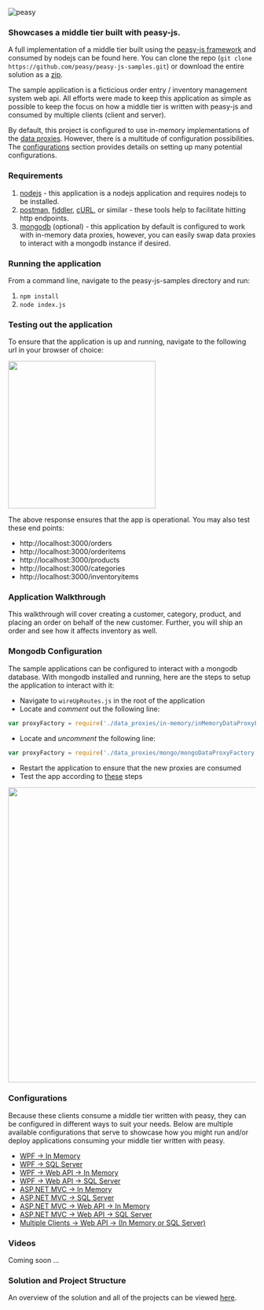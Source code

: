 ![peasy](https://www.dropbox.com/s/2yajr2x9yevvzbm/peasy3.png?dl=0&raw=1)

### Showcases a middle tier built with peasy-js.

A full implementation of a middle tier built using the [peasy-js framework](https://github.com/peasy/peasy-js) and consumed by nodejs can be found here.  You can clone the repo (```git clone https://github.com/peasy/peasy-js-samples.git```) or download the entire solution as a [zip](https://github.com/peasy/peasy-js-samples/archive/master.zip).

The sample application is a ficticious order entry / inventory management system web api.  All efforts were made to keep this application as simple as possible to keep the focus on how a middle tier is written with peasy-js and consumed by multiple clients (client and server).

By default, this project is configured to use in-memory implementations of the [data proxies](https://github.com/peasy/peasy-js/wiki/Data-Proxy).  However, there is a multitude of configuration possibilities.  The [configurations](https://github.com/peasy/peasy-js-samples#configurations) section provides details on setting up many potential configurations.

### Requirements

1. [nodejs](https://nodejs.org/) - this application is a nodejs application and requires nodejs to be installed.
2. [postman](https://www.getpostman.com/), [fiddler](https://www.telerik.com/download/fiddler), [cURL](https://curl.haxx.se/download.html), or similar - these tools help to facilitate hitting http endpoints.
3. [mongodb](https://www.mongodb.com/) (optional) - this application by default is configured to work with in-memory data proxies, however, you can easily swap data proxies to interact with a mongodb instance if desired.

### Running the application

From a command line, navigate to the peasy-js-samples directory and run:

1. ``` npm install ```
2. ```node index.js```

### Testing out the application

To ensure that the application is up and running, navigate to the following url in your browser of choice:

<img src="https://www.dropbox.com/s/0h5z21e8o891cp2/Screen%20Shot%202016-08-18%20at%202.42.53%20PM.png?dl=0&raw=1" width="300">

The above response ensures that the app is operational.  You may also test these end points:
* http://localhost:3000/orders
* http://localhost:3000/orderitems
* http://localhost:3000/products
* http://localhost:3000/categories
* http://localhost:3000/inventoryitems

### Application Walkthrough

This walkthrough will cover creating a customer, category, product, and placing an order on behalf of the new customer.  Further, you will ship an order and see how it affects inventory as well.


### Mongodb Configuration

The sample applications can be configured to interact with a mongodb database.  With mongodb installed and running, here are the steps to setup the application to interact with it:

* Navigate to ```wireUpRoutes.js``` in the root of the application
* Locate and *comment* out the following line: 
```javascript 
var proxyFactory = require('./data_proxies/in-memory/inMemoryDataProxyFactory');
```
* Locate and *uncomment* the following line:
```javascript
var proxyFactory = require('./data_proxies/mongo/mongoDataProxyFactory');
```
* Restart the application to ensure that the new proxies are consumed
* Test the app according to [these](https://github.com/peasy/peasy-js-samples/blob/master/README.md#testing-out-the-application) steps 

<img src="https://www.dropbox.com/s/wi7uskhfhnj23xc/Screen%20Shot%202016-08-18%20at%203.05.52%20PM.png?dl=0&raw=1" width=600 />

### Configurations

Because these clients consume a middle tier written with peasy, they can be configured in different ways to suit your needs.  Below are multiple available configurations that serve to showcase how you might run and/or deploy applications consuming your middle tier written with peasy.

* [WPF &#8594; In Memory](https://github.com/peasy/Samples/wiki/Configuring-WPF-%E2%86%92--In-Memory)
* [WPF &#8594; SQL Server](https://github.com/peasy/Samples/wiki/Configuring-WPF-%E2%86%92-SQL-Server)
* [WPF &#8594; Web API &#8594; In Memory](https://github.com/peasy/Samples/wiki/Configuring-WPF-%E2%86%92-Web-API-%E2%86%92-In-Memory)
* [WPF &#8594; Web API &#8594; SQL Server](https://github.com/peasy/Samples/wiki/Configuring-WPF-%E2%86%92-Web-API-%E2%86%92-SQL-Server)
* [ASP.NET MVC &#8594; In Memory](https://github.com/peasy/Samples/wiki/Configuring-ASP.NET-MVC-%E2%86%92-In-Memory)
* [ASP.NET MVC &#8594; SQL Server](https://github.com/peasy/Samples/wiki/Configuring-ASP.NET-MVC-%E2%86%92-SQL-Server)
* [ASP.NET MVC &#8594; Web API &#8594; In Memory](https://github.com/peasy/Samples/wiki/Configuring-ASP.NET-MVC-%E2%86%92-Web-API-%E2%86%92-In-Memory)
* [ASP.NET MVC &#8594; Web API &#8594; SQL Server](https://github.com/peasy/Samples/wiki/Configuring-ASP.NET-MVC-%E2%86%92-Web-API-%E2%86%92-SQL-Server)
* [Multiple Clients &#8594; Web API &#8594; (In Memory or SQL Server)](https://github.com/peasy/Samples/wiki/Configuring-Multiple-Clients-%E2%86%92-Web-API-%E2%86%92-(In-Memory-or-SQL-Server))

### Videos

Coming soon ...

### Solution and Project Structure

An overview of the solution and all of the projects can be viewed [here](https://github.com/peasy/peasy-js-samples/wiki/Solution-and-project-structure).
